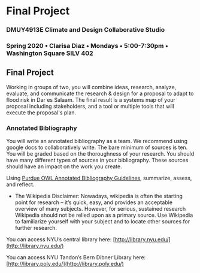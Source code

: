 # Final Project

### DMUY4913E Climate and Design Collaborative Studio

### Spring 2020 • Clarisa Diaz • Mondays • 5:00-7:30pm • Washington Square SILV 402

## Final Project

Working in groups of two, you will combine ideas, research, analyze, evaluate, and communicate the research & design for a proposal to adapt to flood risk in Dar es Salaam. The final result is a systems map of your proposal including stakeholders, and a tool or multiple tools that will execute the proposal's plan.


### Annotated Bibliography

You will write an annotated bibliography as a team. We recommend using google docs to collaboratively write. The bare minimum of sources is ten. You will be graded based on the thoroughness of your research.  You should have many different types of sources in your bibliography.  These sources should have an impact on the work you create.

Using [Purdue OWL Annotated Bibliography Guidelines](https://owl.english.purdue.edu/owl/resource/614/01/), summarize, assess, and reflect.

* The Wikipedia Disclaimer: Nowadays, wikipedia is often the starting point for research – it’s quick, easy, and provides an acceptable overview of many subjects. However, for serious, sustained research Wikipedia should not be relied upon as a primary source. Use Wikipedia to familiarize yourself with your subject and to locate other sources for further research.

You can access NYU’s central library here: [http://library.nyu.edu/](http://library.nyu.edu/)

You can access NYU Tandon’s Bern Dibner Library here: [http://library.poly.edu/](http://library.poly.edu/)

